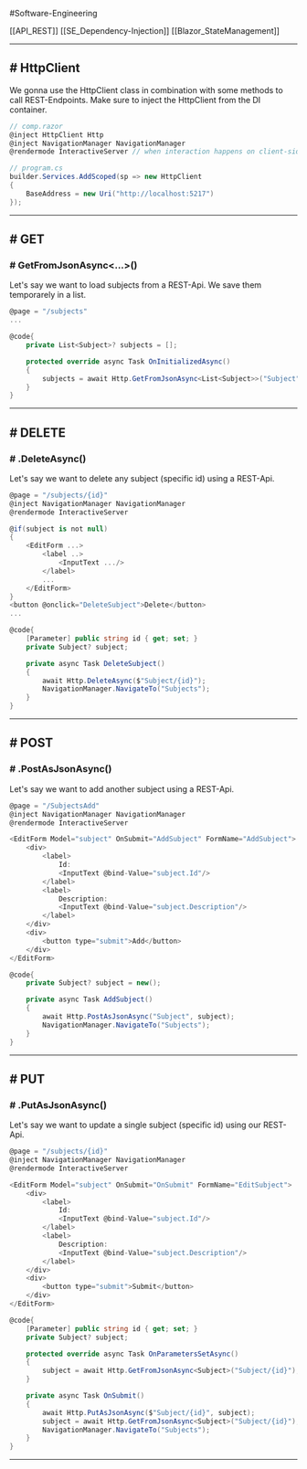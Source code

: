 #Software-Engineering 

[[API_REST]]
[[SE_Dependency-Injection]]
[[Blazor_StateManagement]]

---
## # HttpClient

We gonna use the HttpClient class in combination with some methods to call REST-Endpoints.
Make sure to inject the HttpClient from the DI container.

```csharp
// comp.razor
@inject HttpClient Http
@inject NavigationManager NavigationManager
@rendermode InteractiveServer // when interaction happens on client-side
```

```csharp
// program.cs
builder.Services.AddScoped(sp => new HttpClient  
{  
    BaseAddress = new Uri("http://localhost:5217")  
});
```

---
## # GET 

### # GetFromJsonAsync<...>()

Let's say we want to load subjects from a REST-Api. We save them temporarely in a list.

```csharp
@page = "/subjects"
...

@code{
	private List<Subject>? subjects = [];

	protected override async Task OnInitializedAsync()
	{
		subjects = await Http.GetFromJsonAsync<List<Subject>>("Subject") ?? [];
	}
}
```

---
## # DELETE

### # .DeleteAsync()

Let's say we want to delete any subject (specific id) using a REST-Api. 

```csharp
@page = "/subjects/{id}"
@inject NavigationManager NavigationManager
@rendermode InteractiveServer

@if(subject is not null)
{
	<EditForm ...>
		<label ..>
			<InputText .../>
		</label>
		...
	</EditForm>
}
<button @onclick="DeleteSubject">Delete</button>
...

@code{
	[Parameter] public string id { get; set; }
	private Subject? subject;

	private async Task DeleteSubject()
	{
		await Http.DeleteAsync($"Subject/{id}");
		NavigationManager.NavigateTo("Subjects");
	}
}
```

---
## # POST

### # .PostAsJsonAsync()

Let's say we want to add another subject using a REST-Api.

```csharp
@page = "/SubjectsAdd"
@inject NavigationManager NavigationManager
@rendermode InteractiveServer

<EditForm Model="subject" OnSubmit="AddSubject" FormName="AddSubject">
	<div>
		<label> 
			Id:
			<InputText @bind-Value="subject.Id"/>
		</label>
		<label> 
			Description:
			<InputText @bind-Value="subject.Description"/>
		</label>
	</div>
	<div>
		<button type="submit">Add</button>
	</div>
</EditForm>

@code{
	private Subject? subject = new();

	private async Task AddSubject()
	{
		await Http.PostAsJsonAsync("Subject", subject);
		NavigationManager.NavigateTo("Subjects");
	}
}
```

---
## # PUT

### # .PutAsJsonAsync()

Let's say we want to update a single subject (specific id) using our REST-Api.

```csharp
@page = "/subjects/{id}"
@inject NavigationManager NavigationManager
@rendermode InteractiveServer

<EditForm Model="subject" OnSubmit="OnSubmit" FormName="EditSubject">
	<div>
		<label> 
			Id:
			<InputText @bind-Value="subject.Id"/>
		</label>
		<label> 
			Description:
			<InputText @bind-Value="subject.Description"/>
		</label>
	</div>
	<div>
		<button type="submit">Submit</button>
	</div>
</EditForm>

@code{
	[Parameter] public string id { get; set; }
	private Subject? subject;

	protected override async Task OnParametersSetAsync()
	{
		subject = await Http.GetFromJsonAsync<Subject>("Subject/{id}");
	}

	private async Task OnSubmit()
	{
		await Http.PutAsJsonAsync($"Subject/{id}", subject);
		subject = await Http.GetFromJsonAsync<Subject>("Subject/{id}");
		NavigationManager.NavigateTo("Subjects");
	}
}
```

---